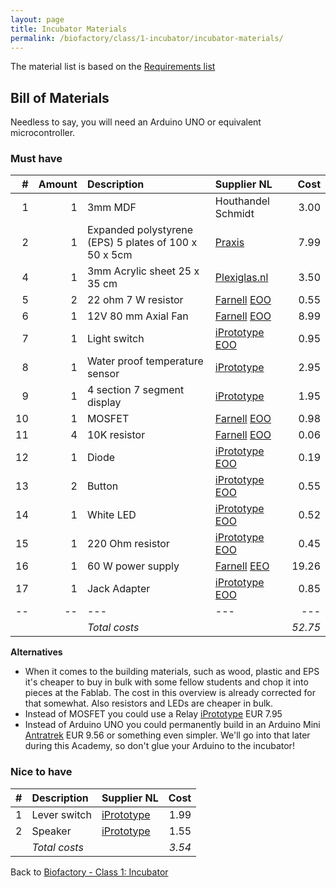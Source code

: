 ```yaml
---
layout: page
title: Incubator Materials
permalink: /biofactory/class/1-incubator/incubator-materials/
---
```


The material list is based on the [Requirements list](/biofactory/class/1-incubator/requirements/)

## Bill of Materials

Needless to say, you will need an Arduino UNO or equivalent microcontroller.

### Must have

|#|Amount|Description|Supplier NL|Cost|
|-:|----:|:---------|:-------|---:|
|1|1|3mm MDF|Houthandel Schmidt|3.00|
|2|1|Expanded polystyrene (EPS) 5 plates of 100 x 50 x 5cm|[Praxis](https://www.praxis.nl/bouwmaterialen/isolatie/isolatie/isolatieplaat-eps-60-100-x-50-x-5cm-5-stuks/5322572)|7.99|
|4|1|3mm Acrylic sheet 25 x 35 cm|[Plexiglas.nl](http://www.plexiglas.nl/shop/plexiglas-helder-3-mm)|3.50|
|5|2|22 ohm 7 W resistor|[Farnell](http://nl.farnell.com/welwyn/sqp7s-22rjb15/resistor-compact-ceramic-22r-7w/dp/1292536?ost=WELWYN+compact+ceramic+resistor) [EOO](http://www.eoo-bv.nl/index.php?_a=viewProd&productId=10052)|0.55|
|6|1|12V 80 mm Axial Fan|[Farnell](http://nl.farnell.com/bisonic/sp802512l-03/fan-80x25mm-12vdc/dp/1832326) [EOO](http://www.eoo-bv.nl/index.php?_a=viewProd&productId=13244)|8.99|
|7|1|Light switch|[iPrototype](https://iprototype.nl/products/components/buttons-switches/rocker-switch-large) [EOO](http://www.eoo-bv.nl/index.php?_a=viewProd&productId=11596)|0.95|
|8|1|Water proof temperature sensor|[iPrototype](https://iprototype.nl/products/components/sensors/waterproof-tmp-sensor-10k)|2.95|
|9|1|4 section 7 segment display|[iPrototype](https://iprototype.nl/products/components/led-lcd/led-bar-4xsegment-red)|1.95|
|10|1|MOSFET|[Farnell](http://nl.farnell.com/stmicroelectronics/stp36nf06l/mosfet-n-logic-to-220/dp/9935614?CMP=i-bf9f-00001000) [EOO](http://www.eoo-bv.nl/index.php?_a=viewProd&productId=1279)|0.98|
|11|4|10K resistor|[Farnell](http://nl.farnell.com/te-connectivity/cfr16j10k/resistor-carbon-10k-0-25w-5/dp/2329474) [EOO](http://www.eoo-bv.nl/index.php?_a=viewProd&productId=13492)|0.06|
|12|1|Diode|[iPrototype](https://iprototype.nl/products/components/overige/diode) [EOO](http://www.eoo-bv.nl/index.php?_a=viewProd&productId=10717)|0.19|
|13|2|Button|[iPrototype](https://iprototype.nl/products/components/buttons-switches/momentary-push-button) [EOO](http://www.eoo-bv.nl/index.php?_a=viewProd&productId=14721)|0.55|
|14|1|White LED|[iPrototype](https://iprototype.nl/products/components/led-lcd/ledwit) [EOO](http://www.eoo-bv.nl/index.php?_a=viewProd&productId=9088)|0.52|
|15|1|220 Ohm resistor|[iPrototype](https://iprototype.nl/products/components/resistors/220R) [EOO](http://www.eoo-bv.nl/index.php?_a=viewProd&productId=5785)|0.45|
|16|1|60 W power supply|[Farnell](http://nl.farnell.com/ideal-power/66ms-00120500-s01-v/psu-12v-5a-earthed-output/dp/2112013) [EEO](http://www.eoo-bv.nl/index.php?_a=viewProd&productId=13247)|19.26|
|17|1|Jack Adapter|[iPrototype](https://iprototype.nl/products/accessoires/power/DC-barrel-jack-adapter) [EOO](http://www.eoo-bv.nl/index.php?_a=viewProd&productId=3298)|0.85|
|--|--|---|---|---|
|||*Total costs*||*52.75*|

**Alternatives**

* When it comes to the building materials, such as wood, plastic and EPS it's cheaper to buy in bulk with some fellow students and chop it into pieces at the Fablab. The cost in this overview is already corrected for that somewhat. Also resistors and LEDs are cheaper in bulk.
* Instead of MOSFET you could use a Relay [iPrototype](https://iprototype.nl/products/components/buttons-switches/relais) EUR 7.95
* Instead of Arduino UNO you could permanently build in an Arduino Mini [Antratrek](http://www.antratek.nl/arduino-pro-mini-328-5v-16mhz) EUR 9.56 or something even simpler. We'll go into that later during this Academy, so don't glue your Arduino to the incubator!

### Nice to have

|#|Description|Supplier NL|Cost|
|-:|:---------|:-------|---:|
|1|Lever switch|[iPrototype](https://iprototype.nl/products/components/buttons-switches/micro-switch-right-lever)|1.99|
|2|Speaker|[iPrototype](https://iprototype.nl/products/components/overige/piezo)|1.55|
||*Total costs*||*3.54*|

Back to [Biofactory - Class 1: Incubator](/biofactory/class/1-incubator/)
